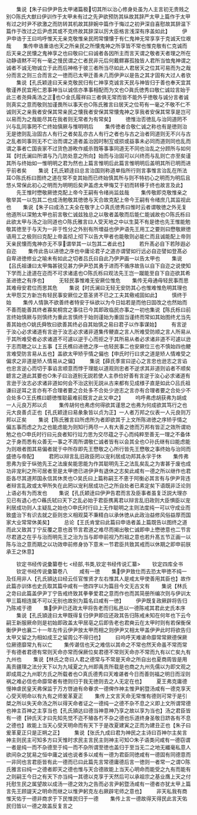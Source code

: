 <!-- { "loadSidebar": true } -->
　　集说【朱子曰伊尹告太甲诸篇极切其所以治心修身处虽为人主言初无贵贱之别○陈氏大猷曰伊训作于太甲未有过之先尹欲预防其纵故其辞严太甲上篇作于太甲有过之时尹不欲激之而防转其机故其辞婉中篇作于悔过之初尹深自喜慰故其辞温下篇作于改过之后尹虑其或不克终故其辞深以厉大臣格言浅深有序盖如此】
　　伊尹申诰于王曰呜呼惟天无亲克敬惟亲民罔常懐懐于有仁鬼神无常享享于克诚天位艰哉
　　集传申诰重诰也天之所亲民之所懐鬼神之所享皆不常也惟克敬有仁克诚而后天亲之民懐之鬼神享之也曰敬曰仁曰诚者各因所主而言天谓之敬者天者理之所在动静语黙不可有一毫之慢民谓之仁者民非元后何戴鳏寡孤独皆人君所当恤鬼神谓之诚者不诚无物诚立于此而后神格于彼三者所当尽如此人君居天之位其可易而为之哉分而言之则三合而言之一徳而已太甲迁善未几而伊尹以是告之其才固有大过人者欤
　　集说【孔氏颖逹曰天亲克敬民归有仁神享克诚言天民与神皆归于善也奉天宜其敬谨养民宜用仁恩事神当以诚信亦凖事相配而为文也○眞氏徳秀曰敬仁诚竝言始于此三者尧舜禹汤之正也○金氏履祥曰三者俱无常而皆不能外乎徳敬与诚分言者诚则真实之意而敬则加谨畏所以事天也○陈氏雅言曰居天之位苟有一毫之不敬不仁不诚则天之亲我者安保其常亲民之懐我者安保其常懐鬼神之享我者安保其常享是岂可以易而为之哉能尽其在我者则无常者为有常矣】
　　徳惟治否徳乱与治同道罔不兴与乱同事罔不亡终始愼厥与惟明明后
　　集传徳者合敬仁诚之称也有是徳则治无是徳则乱治固古人有行之者矣乱亦古人有行之者也与古之治者同道则无不兴与古之乱者同事则无不亡治而谓之道者盖治因时制宐或损或益事未必同而道则同也乱而谓之事者亡国丧家不过货色游畋作威杀戮等事事同道无不同也治乱之分顾所与如何耳【时氏澜曰所谓与乃几防处意之所向】始而与治固可以兴终而与乱则亡亦至矣谨其所与终始如一惟明明之君为然也上篇言惟明后此篇言惟明明后盖明其所已明而进乎前者矣
　　集说【孔氏颖逹曰总言治国则称道单指所行则言事惟言治乱在所法耳○陈氏栎曰图终之道在常不变其始而已终始慎其所与则不特初心之明而为明后且悠乆常保此初心之明而为明明后矣尹盖虑太甲悔艾于初而转移于终也故言及此】
　　先王惟时懋敬厥徳克配上帝今王嗣有令绪尚监兹哉
　　集传敬即克敬惟亲之敬举其一以包其二也成汤勉敬其徳徳与天合故克配上帝今王嗣有令绪庶几其监视此也
　　集说【朱子曰成汤工夫全在敬字上○真氏徳秀曰惟时云者谓敬徳之外无复他道所以深勉太甲也前言敬仁诚兹独总之以敬者盖敬而后能仁能诚故也○陈氏栎曰此欲太甲与汤之治同道也○陈氏雅言曰人受天地之中以生莫不有是徳也先王惟能勉敬其徳至于与天为一非于性分之外别有所増益也伊尹语先王用工之要则曰懋敬厥徳语用工之极则曰克配上帝盖彻上彻下以告大甲者也能敬则必能仁而且诚能配上帝则天亲民懐而鬼神亦无不享谓举其一以包其二者此也】
　　若升髙必自下若陟遐必自迩
　　集传此告以进徳之序也中庸论君子之道亦谓譬如行远必自迩譬如登髙必自卑进徳修业之喻未有如此之切者吕氏曰自此乃伊尹画一以告太甲也
　　集说【吕氏祖谦曰太甲悔甚锐见甚力伊尹恐其勇于进而不循序故告以自下自迩之说使知下学而上逹道在迩而不可求诸逺也○陈氏栎曰观法先王岂一蹴能至自下自迩欲其希圣进徳之有序也】
　　无轻民事惟难无安厥位惟危
　　集传无毋通毋轻民事而思其难毋安君位而思其危
　　集说【时氏澜曰无轻无安防其心也惟难惟危明其理也太甲怨艾方新岂有轻民事安厥位之意圣贤不已之工夫其儆戒固如此】
　　慎终于始
　　集传人情孰不欲善终者特安于纵欲以为今日姑若是而他日固改之也然始而不善而能善其终者寡矣桐宫之事往已今其即政临民亦事之一初也集说【陈氏栎曰前言终始慎厥与则慎终为重此言慎终于始则谨始为重固当谨终而常如其始图终尤当先善其始也○姚氏舜牧曰欲善其终必自其始慎之易曰君子以作事谋始】
　　有言逆于汝心必求诸道有言逊于汝志必求诸非道集传鲠直之言人所难受防顺之言人所易从于其所难受者必求诸道不可遽以逆于心而拒之于其所易从者必求诸非道不可遽以逊于志而聴之以上五事【王氏樵曰进徳之序一也轻民事二也安厥位三也不慎始四也鲠言难受防言易从五也】盖欲太甲矫乎情之偏也【申氏时行曰求之道是矫人情难受之偏求之非道是矫人情易从之偏】
　　集说【薛氏季宣曰逆心之言忠也逊志之言谄也忠言逆心而切于事谄言顺意而悖于理能以道观则忠者不逆求其非道则谄者不顺矣聼言之道此其要也○朱子曰治道别无説若使人主恭俭好善有言逆于汝心必求诸道有言逊于汝志必求诸非道如何会不治这别无説从古来都有见成様子直是如此○吕氏祖谦曰逆耳之言亦有不合理者要之合处多不合处少逊志之言亦有合理者要之合处少不合处多○王氏樵曰聼徳惟聪最难前既言之此又申之】
　　呜呼弗虑胡获弗为胡成一人元良万邦以贞
　　集传胡何也弗虑何得欲其谨思之也弗为何成欲其笃行之也元大良善贞正也【孔氏颖逹曰易彖象皆以贞为正】一人者万邦之仪表一人元良则万邦以正矣
　　集说【陈氏雅言曰所虑所为者即欲其于上文所陈进徳之序矫乎情之偏五事而虑之为之也能虑能为则知行两尽一人有大善之徳而万邦有皆正之效所谓劝勉之也○申氏时行曰元良者知行竝力思为交尽蕴之于心而纯粹至善无一理之不备体之于身而悉有众善无一事之不周所谓敬仁诚者皆有以会其全也○孙氏继有曰能虑能为则艰者图其易偏者就于中所存即先王懋敬之心所行皆先王懋敬之事终始与治同而盛徳与帝配】
　　君罔以辩言乱旧政臣罔以宠利居成功邦其永孚于休
　　集传弗思弗为安于纵弛先王之法废矣能思能为作其聪明先王之法乱矣乱之为害甚于废也成功非宠利之所可居者至是太甲徳已进伊尹有退休之志矣此咸有一德之所以继作也君臣各尽其道邦国永信其休羙也○吴氏曰上篇称嗣王不恵于阿衡必其言有与伊尹背违者辩言乱政或太甲所失在此罔以宠利居成功己之所自处者已素定矣下语既非泛论则上语必有为而发也
　　集说【孔氏颖逹曰伊尹告君而言及臣事者虽复泛説大理亦见已有退心也○蘓氏轼曰天下之乱必始于君臣携离君以辩言乱旧政则大臣惧臣以宠利居成功则人主疑乱之始也○申氏时行曰上无作聪明之主则法度纯一可以守成业而致盛治下有识去就之臣则忠义相观莫不秉精白以承休徳从此政治益修风俗益厚而国家大业常常休美矣】
　　总论【王氏肯堂曰此篇曰申诰者盖上篇既告以图终之道而此又致其丁宁反覆之意也首节言君道之难尽而揭出敬仁诚即申上懋徳意也二节言尽君道之在乎与治而明先王之治为当与即申前视乃烈祖之意也若升髙五节正画一以陈与治之意而期之以功效申前修身协下意末一节君臣共致其戒而以休期之即申前朕承王之休意】





　　钦定书经传说彚纂卷七
<经部,书类,钦定书经传说汇纂>
　　钦定四库全书
　　钦定书经传说彚纂卷八
　　咸有一徳
　　集伊尹致仕而去恐太甲徳不纯一及任用非人【孔氏頴达曰经云任官惟贤才左右惟其人是戒太甲使善用其臣也】故作此篇亦训体也史氏取其篇中咸有一徳四字以为篇目今文无古文有
　　集说【林氏之竒曰此篇盖伊尹丁宁告戒终致其拳拳爱君之意而作也而其简册所编次则与伊训太甲三篇相连属不可以无别也故别为篇名曰咸有一徳】
　　伊尹既复政厥辟将告归乃陈戒于德
　　集伊尹已还政太甲将告老而归私邑以一德陈戒其君此史氏本序
　　集说【孔氏頴逹曰太甲既得复归伊尹即应还政其告归陈戒未知在何年也下云今嗣王新服厥命则是初始即政盖太甲居亳之后即告老也君奭云在太甲时则有若保衡保衡伊尹也襄二十一年左传云伊尹放太甲而相之则伊尹又相太甲盖伊尹此时将欲告归太甲又留之为相如成王之留周公不得归也】
　　曰呜呼天难谌命靡常常厥德保厥位厥德靡常九有以亡
　　集传谌信也天之难信以其命之不常也然天命虽不常而常于有德者君德有常则天命亦常而保厥位矣君德不常则天命亦不常而九有以亡矣九有九州也
　　集说【林氏之竒曰人君之德常与不常是天命之所自出也夏商周皆是用禹贡疆理之法分天下以为九域夏之九州即禹贡所载是也商之九州先儒以为即文观之即成周之九州职方氏之所载者也○真氏德秀曰天难谌者今日而善则福之明日而淫则祸之难必信也命靡常者有徳则归于我无徳则去之人无定在也】
　　夏王弗克庸德慢神虐民皇天弗保监于万方啓迪有命眷求一德俾作神主惟尹躬暨汤咸有一德克享天心受天明命以有九有之师爰革夏正
　　集传上文言天命无常惟有德则可常于是引桀之所以失天命汤之所以得天命者证之一德纯一之德不杂不息之义即上文所谓常德也神主百神之主享当也【孔氏頴达曰德当神意神乃享之故以享为当也】汤之君臣皆有一德【钟氏天才曰先知先觉不迩不殖各冇不杂之德也乐道终身圣敬日跻各有不息之德也】故能上当天心受天明命而有天下于是改夏建寅之正而为建丑正也【朱子曰爰革夏正只是正朔之正】
　　集说【张氏九成曰君为神民之主诗曰百神尔主矣言神主则民主可知多方曰天惟时求民主言民主则神主可知○朱子语类问咸有一德窃谓一者是纯一而不杂德至于纯一而不杂所谓至徳也盖归于至当无二之地无纎毫私意人欲间杂之犹易之恒中庸之诚也说者多以咸有一德为君臣同徳咸有一德固有同德意而一非同也言君臣皆有此一德而已曰此篇先言常德庸德后言一徳则一者常一之谓○陈氏雅言曰纯一之德者即天之德也惟与天合德故能上当天心明命而能受之九有而能有之则嗣王今日之有天下亦当纯一其德以克享于天然后可以承祖宗之基业膺上天之付托慰生民之属望故以成汤一德之效为之告而必言尹躬暨汤咸有一德者亦犹太甲上篇言先王顾諟天之明命而继之以惟尹躬克左右厥辟宅师之意也】
　　非天私我有商惟天佑于一德非商求于下民惟民归于一德
　　集传上言一德故得天得民此言天佑民归皆以一德之故盖反复言之
